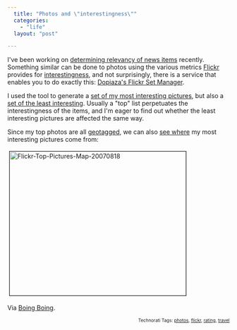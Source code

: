 ```yaml
---
  title: "Photos and \"interestingness\""
  categories: 
    - "life"
  layout: "post"

---
```

I've been working on <a href="http://bergie.iki.fi/blog/calculating_news_item_relevance/">determining relevancy of news items</a> recently. Something similar can be done to photos using the various metrics <a href="http://www.flickr.com/">Flickr</a> provides for <a href="http://flickr.com/explore/interesting/">interestingness</a>, and not surprisingly, there is a service that enables you to do exactly this: <a href="http://www.dopiaza.org/flickr/setmgr/">Dopiaza's Flickr Set Manager</a>.

I used the tool to generate a <a href="http://www.flickr.com/photos/bergie/sets/72157601512952655/">set of my most interesting pictures</a>, but also a <a href="http://www.flickr.com/photos/bergie/sets/72157601507591464/">set of the least interesting</a>. Usually a "top" list perpetuates the interestingness of the items, and I'm eager to find out whether the least interesting pictures are affected the same way.

Since my top photos are all <a href="http://flickr.com/help/organizr/#199">geotagged</a>, we can also <a href="http://www.flickr.com/photos/bergie/sets/72157601512952655/map/">see where</a> my most interesting pictures come from:


<img src="https://d2vqpl3tx84ay5.cloudfront.net/flickr-top-pictures-map-20070818.jpg" height="327" width="400" border="1" hspace="4" vspace="4" alt="Flickr-Top-Pictures-Map-20070818" /><span style="font-size:0pt;">

</span>Via <a href="http://www.boingboing.net/2007/08/17/tool_to_create_a_set.html">Boing Boing</a>.

<p style="text-align:right;font-size:10px;">Technorati Tags: <a href="http://www.technorati.com/tag/photos" rel="tag">photos</a>, <a href="http://www.technorati.com/tag/flickr" rel="tag">flickr</a>, <a href="http://www.technorati.com/tag/rating" rel="tag">rating</a>, <a href="http://www.technorati.com/tag/travel" rel="tag">travel</a></p>
